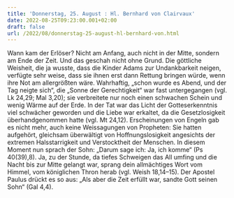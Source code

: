 ```yaml
---
title: 'Donnerstag, 25. August : Hl. Bernhard von Clairvaux'
date: 2022-08-25T09:23:00.001+02:00
draft: false
url: /2022/08/donnerstag-25-august-hl-bernhard-von.html
---
```


Wann kam der Erlöser? Nicht am Anfang, auch nicht in der Mitte, sondern am Ende der Zeit. Und das geschah nicht ohne Grund. Die göttliche Weisheit, die ja wusste, dass die Kinder Adams zur Undankbarkeit neigen, verfügte sehr weise, dass sie ihnen erst dann Rettung bringen würde, wenn ihre Not am allergrößten wäre. Wahrhaftig, „schon wurde es Abend, und der Tag neigte sich“, die „Sonne der Gerechtigkeit“ war fast untergegangen (vgl. Lk 24,29; Mal 3,20); sie verbreitete nur noch einen schwachen Schein und wenig Wärme auf der Erde. In der Tat war das Licht der Gotteserkenntnis viel schwächer geworden und die Liebe war erkaltet, da die Gesetzlosigkeit überhandgenommen hatte (vgl. Mt 24,12). Erscheinungen von Engeln gab es nicht mehr, auch keine Weissagungen von Propheten: Sie hatten aufgehört, gleichsam überwältigt von Hoffnungslosigkeit angesichts der extremen Halsstarrigkeit und Verstocktheit der Menschen. In diesem Moment nun sprach der Sohn: „Darum sage ich: Ja, ich komme“ (Ps 40(39),8). Ja, zu der Stunde, da tiefes Schweigen das All umfing und die Nacht bis zur Mitte gelangt war, sprang dein allmächtiges Wort vom Himmel, vom königlichen Thron herab (vgl. Weish 18,14–15). Der Apostel Paulus drückt es so aus: „Als aber die Zeit erfüllt war, sandte Gott seinen Sohn“ (Gal 4,4).